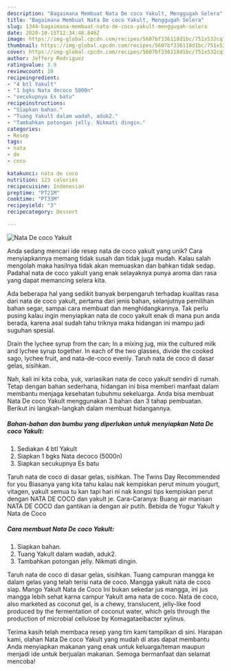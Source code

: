 ```yaml
---
description: "Bagaimana Membuat Nata De coco Yakult, Menggugah Selera"
title: "Bagaimana Membuat Nata De coco Yakult, Menggugah Selera"
slug: 1344-bagaimana-membuat-nata-de-coco-yakult-menggugah-selera
date: 2020-10-15T12:34:48.846Z
image: https://img-global.cpcdn.com/recipes/5607bf336118d1bc/751x532cq70/nata-de-coco-yakult-foto-resep-utama.jpg
thumbnail: https://img-global.cpcdn.com/recipes/5607bf336118d1bc/751x532cq70/nata-de-coco-yakult-foto-resep-utama.jpg
cover: https://img-global.cpcdn.com/recipes/5607bf336118d1bc/751x532cq70/nata-de-coco-yakult-foto-resep-utama.jpg
author: Jeffery Rodriguez
ratingvalue: 3.9
reviewcount: 10
recipeingredient:
- "4 btl Yakult"
- "1 bgks Nata decoco 5000n"
- "secukupnya Es batu"
recipeinstructions:
- "Siapkan bahan."
- "Tuang Yakult dalam wadah, aduk2."
- "Tambahkan potongan jelly. Nikmati dingin."
categories:
- Resep
tags:
- nata
- de
- coco

katakunci: nata de coco 
nutrition: 123 calories
recipecuisine: Indonesian
preptime: "PT21M"
cooktime: "PT33M"
recipeyield: "3"
recipecategory: Dessert

---
```



![Nata De coco Yakult](https://img-global.cpcdn.com/recipes/5607bf336118d1bc/751x532cq70/nata-de-coco-yakult-foto-resep-utama.jpg)

Anda sedang mencari ide resep nata de coco yakult yang unik? Cara menyiapkannya memang tidak susah dan tidak juga mudah. Kalau salah mengolah maka hasilnya tidak akan memuaskan dan bahkan tidak sedap. Padahal nata de coco yakult yang enak selayaknya punya aroma dan rasa yang dapat memancing selera kita.

Ada beberapa hal yang sedikit banyak berpengaruh terhadap kualitas rasa dari nata de coco yakult, pertama dari jenis bahan, selanjutnya pemilihan bahan segar, sampai cara membuat dan menghidangkannya. Tak perlu pusing kalau ingin menyiapkan nata de coco yakult enak di mana pun anda berada, karena asal sudah tahu triknya maka hidangan ini mampu jadi suguhan spesial.

Drain the lychee syrup from the can; In a mixing jug, mix the cultured milk and lychee syrup together. In each of the two glasses, divide the cooked sago, lychee fruit, and nata-de-coco evenly. Taruh nata de coco di dasar gelas, sisihkan.


Nah, kali ini kita coba, yuk, variasikan nata de coco yakult sendiri di rumah. Tetap dengan bahan sederhana, hidangan ini bisa memberi manfaat dalam membantu menjaga kesehatan tubuhmu sekeluarga. Anda bisa membuat Nata De coco Yakult menggunakan 3 bahan dan 3 tahap pembuatan. Berikut ini langkah-langkah dalam membuat hidangannya.

<!--inarticleads1-->

##### Bahan-bahan dan bumbu yang diperlukan untuk menyiapkan Nata De coco Yakult:

1. Sediakan 4 btl Yakult
1. Siapkan 1 bgks Nata decoco (5000n)
1. Siapkan secukupnya Es batu


Taruh nata de coco di dasar gelas, sisihkan. The Twins Day Recommended for you Biasanya yang kita tahu kalau nak kempiskan perut minum yougurt, vitagen, yakult semua tu kan tapi hari ni nak kongsi tips kempiskan perut dengan NATA DE COCO dan yakult je. Cara-Caranya: Buang air manisan NATA DE COCO dan gantikan ia dengan air putih. Bebida de Yogur Yakult y Nata de Coco 

<!--inarticleads2-->

##### Cara membuat Nata De coco Yakult:

1. Siapkan bahan.
1. Tuang Yakult dalam wadah, aduk2.
1. Tambahkan potongan jelly. Nikmati dingin.


Taruh nata de coco di dasar gelas, sisihkan. Tuang campuran mangga ke dalam gelas yang telah terisi nata de coco. Mangga yakult nata de coco siap. Mango Yakult Nata de Coco Ini bukan sekedar jus mangga, ini jus mangga lebih sehat karna campur Yakult ama nata de coco. Nata de coco, also marketed as coconut gel, is a chewy, translucent, jelly-like food produced by the fermentation of coconut water, which gels through the production of microbial cellulose by Komagataeibacter xylinus. 

Terima kasih telah membaca resep yang tim kami tampilkan di sini. Harapan kami, olahan Nata De coco Yakult yang mudah di atas dapat membantu Anda menyiapkan makanan yang enak untuk keluarga/teman maupun menjadi ide untuk berjualan makanan. Semoga bermanfaat dan selamat mencoba!
